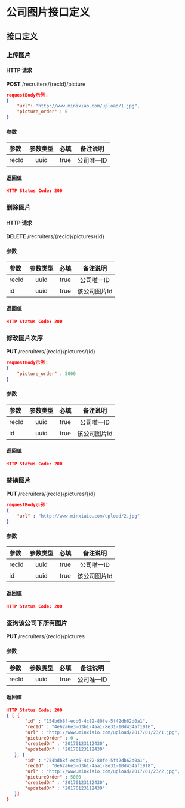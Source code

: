 # 公司图片接口定义
## 接口定义
### 上传图片
#### HTTP 请求
**POST** /recruiters/{recId}/picture
```JSON
requestBody示例：
{
    "url": "http://www.minixiao.com/upload/1.jpg",
    "picture_order" : 0
}
```
#### 参数
| 参数 | 参数类型 | 必填 | 备注说明 |
|:----|:-------:|:--------:|:----:|
| recId | uuid | true | 公司唯一ID |
#### 返回值
```json
HTTP Status Code: 200
```
### 删除图片
#### HTTP 请求
**DELETE** /recruiters/{recId}/pictures/{id}
#### 参数
| 参数 | 参数类型 | 必填 | 备注说明 |
|:----|:-------:|:--------:|:----:|
| recId | uuid | true | 公司唯一ID |
| id | uuid | true | 该公司图片Id |
#### 返回值
```json
HTTP Status Code: 200
```
### 修改图片次序
**PUT** /recruiters/{recId}/pictures/{id}
```JSON
requestBody示例：
{
    "picture_order" : 5000
}
```
#### 参数
| 参数 | 参数类型 | 必填 | 备注说明 |
|:----|:-------:|:--------:|:----:|
| recId | uuid | true | 公司唯一ID |
| id | uuid | true | 该公司图片Id |
#### 返回值
```json
HTTP Status Code: 200
```
### 替换图片
**PUT** /recruiters/{recId}/pictures/{id}
```JSON
requestBody示例：
{
    "url" : "http://www.minxiaio.com/upload/2.jpg"
}
```
#### 参数
| 参数 | 参数类型 | 必填 | 备注说明 |
|:----|:-------:|:--------:|:----:|
| recId | uuid | true | 公司唯一ID |
| id | uuid | true | 该公司图片Id |
#### 返回值
```json
HTTP Status Code: 200
```
### 查询该公司下所有图片
**PUT** /recruiters/{recId}/pictures
#### 参数
| 参数 | 参数类型 | 必填 | 备注说明 |
|:----|:-------:|:--------:|:----:|
| recId | uuid | true | 公司唯一ID |
#### 返回值
```json
HTTP Status Code: 200
{ [ {
       "id" : "154bdb8f-ecd6-4c82-80fe-5f42db62d0a1",
       "recId" : "4e62a6e3-d3b1-4aa1-8e31-10d434af1916",
       "url" : "http://www.minxiaio.com/upload/2017/01/23/1.jpg",
       "pictureOrder" : 0 ,
       "createdOn" : "20170123112430",
       "updatedOn" : "20170123112430"
   }, {
       "id" : "754bdb8f-ecd6-4c82-80fe-5f42db62d0a1",
       "recId" : "0e62a6e3-d3b1-4aa1-8e31-10d434af1918",
       "url" : "http://www.minxiaio.com/upload/2017/01/23/2.jpg",
       "pictureOrder" : 5000 ,
       "createdOn" : "20170123112430",
       "updatedOn" : "20170123112430"
   }]
}
```

